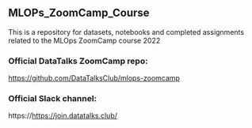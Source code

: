 ## MLOPs_ZoomCamp_Course

This is a repository for datasets, notebooks and completed assignments
related to the MLOps ZoomCamp course 2022

### Official DataTalks ZoomCamp repo:
https://github.com/DataTalksClub/mlops-zoomcamp

### Official Slack channel:
https://https://join.datatalks.club/


